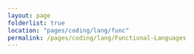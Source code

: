 ```yaml
---
layout: page
folderlist: true
location: "pages/coding/lang/func"
permalink: /pages/coding/lang/Functional-Languages
---
```

